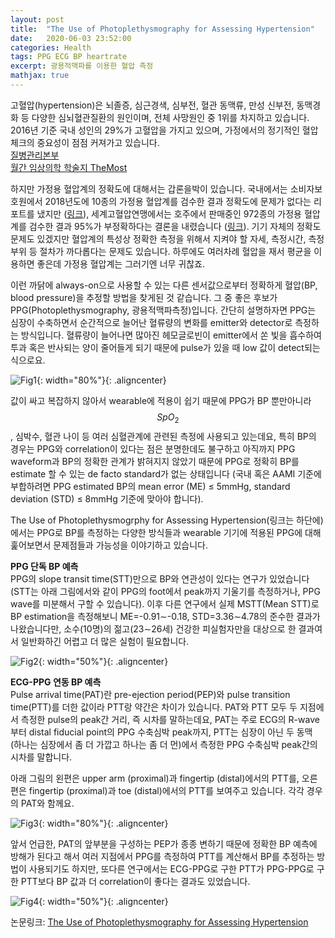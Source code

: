 ```yaml
---
layout: post
title:  "The Use of Photoplethysmography for Assessing Hypertension"
date:   2020-06-03 23:52:00
categories: Health
tags: PPG ECG BP heartrate
excerpt: 광용적맥파를 이용한 혈압 측정
mathjax: true
---
```


고혈압(hypertension)은 뇌졸증, 심근경색, 심부전, 혈관 동맥류, 만성 신부전, 동맥경화 등 다양한 심뇌혈관질환의 원인이며, 전체 사망원인 중 1위를 차지하고 있습니다. 2016년 기준 국내 성인의 29%가 고혈압을 가지고 있으며, 가정에서의 정기적인 혈압체크의 중요성이 점점 커져가고 있습니다.<br>
[질병관리본부](http://health.cdc.go.kr/health/HealthInfoArea/HealthInfo/View.do?idx=15080#tagID1)<br>
[월간 임상의학 학술지 TheMost](http://www.mostonline.co.kr/news/articleView.html?idxno=95713)


하지만 가정용 혈압계의 정확도에 대해서는 갑론을박이 있습니다. 국내에서는 소비자보호원에서 2018년도에 10종의 가정용 혈압계를 검수한 결과 정확도에 문제가 없다는 리포트를 냈지만 ([링크](https://www.kca.go.kr/home/board/download.do?menukey=4062&fno=10021479&bid=00000146&did=1002637363)), 세계고혈압연맹에서는 호주에서 판매중인 972종의 가정용 혈압계를 검수한 결과 95%가 부정확하다는 결론을 내렸습니다 ([링크](https://www.ahajournals.org/doi/10.1161/HYPERTENSIONAHA.120.14719)). 기기 자체의 정확도 문제도 있겠지만 혈압계의 특성상 정확한 측정을 위해서 지켜야 할 자세, 측정시간, 측정부위 등 절차가 까다롭다는 문제도 있습니다. 하루에도 여러차례 혈압을 재서 평균을 이용하면 좋은데 가정용 혈압계는 그러기엔 너무 귀찮죠.


이런 까닭에 always-on으로 사용할 수 있는 다른 센서값으로부터 정확하게 혈압(BP, blood pressure)을 추정할 방법을 찾게된 것 같습니다. 그 중 좋은 후보가 PPG(Photoplethysmography, 광용적맥파측정)입니다. 간단히 설명하자면 PPG는 심장이 수축하면서 순간적으로 늘어난 혈류량의 변화를 emitter와 detector로 측정하는 방식입니다. 혈류량이 늘어나면 많아진 헤모글로빈이 emitter에서 쏜 빛을 흡수하여 투과 혹은 반사되는 양이 줄어들게 되기 때문에 pulse가 있을 때 low 값이 detect되는 식으로요. 

![Fig1](https://jiryang.github.io/img/how_ppg_works.png "How PPG Works"){: width="80%"}{: .aligncenter}


값이 싸고 복잡하지 않아서 wearable에 적용이 쉽기 때문에 PPG가 BP 뿐만아니라 $$SpO_2$$, 심박수, 혈관 나이 등 여러 심혈관계에 관련된 측정에 사용되고 있는데요, 특히 BP의 경우는 PPG와 correlation이 있다는 점은 분명한데도 불구하고 아직까지 PPG waveform과 BP의 정확한 관계가 밝혀지지 않았기 때문에 PPG로 정확히 BP를 estimate 할 수 있는 de facto standard가 없는 상태입니다 (국내 혹은 AAMI 기준에 부합하려면 PPG estimated BP의 mean error (ME) $\leq$ 5mmHg, standard deviation (STD) $\leq$ 8mmHg 기준에 맞아야 합니다).


The Use of Photoplethysmogrphy for Assessing Hypertension(링크는 하단에)에서는 PPG로 BP를 측정하는 다양한 방식들과 wearable 기기에 적용된 PPG에 대해 훑어보면서 문제점들과 가능성을 이야기하고 있습니다.


**PPG 단독 BP 예측**<br>
PPG의 slope transit time(STT)만으로 BP와 연관성이 있다는 연구가 있었습니다 (STT는 아래 그림에서와 같이 PPG의 foot에서 peak까지 기울기를 측정하거나, PPG wave를 미분해서 구할 수 있습니다). 이후 다른 연구에서 실제 MSTT(Mean STT)로 BP estimation을 측정해보니 ME=-0.91$\sim$-0.18, STD=3.36$\sim$4.78의 준수한 결과가 나왔습니다만, 소수(10명)의 젊고(23$\sim$26세) 건강한 피실험자만을 대상으로 한 결과여서 일반화하긴 어렵고 더 많은 실험이 필요합니다.

![Fig2](https://jiryang.github.io/img/stt.PNG "Slope Transit Time"){: width="50%"}{: .aligncenter}


**ECG-PPG 연동 BP 예측**<br>
Pulse arrival time(PAT)란 pre-ejection period(PEP)와 pulse transition time(PTT)를 더한 값이라 PTT랑 약간은 차이가 있습니다. PAT와 PTT 모두 두 지점에서 측정한 pulse의 peak간 거리, 즉 시차를 말하는데요, PAT는 주로 ECG의 R-wave부터 distal fiducial point의 PPG 수축심박 peak까지, PTT는 심장이 아닌 두 동맥 (하나는 심장에서 좀 더 가깝고 하나는 좀 더 먼)에서 측정한 PPG 수축심박 peak간의 시차를 말합니다.<br>

아래 그림의 왼편은 upper arm (proximal)과 fingertip (distal)에서의 PTT를, 오른편은 fingertip (proximal)과 toe (distal)에서의 PTT를 보여주고 있습니다. 각각 경우의 PAT와 함께요.

![Fig3](https://jiryang.github.io/img/pat_n_ptt.PNG "Difference between PAT and PTT"){: width="80%"}{: .aligncenter}


앞서 언급한, PAT의 앞부분을 구성하는 PEP가 종종 변하기 때문에 정확한 BP 예측에 방해가 된다고 해서 여러 지점에서 PPG를 측정하여 PTT를 계산해서 BP를 추정하는 방법이 사용되기도 하지만, 또다른 연구에서는 ECG-PPG로 구한 PTT가 PPG-PPG로 구한 PTT보다 BP 값과 더 correlation이 좋다는 결과도 있었습니다.

![Fig4](https://jiryang.github.io/img/ecg_n_ppg.PNG "ECG and PPG"){: width="50%"}{: .aligncenter}


논문링크: [The Use of Photoplethysmography for Assessing Hypertension](https://www.nature.com/articles/s41746-019-0136-7.pdf)